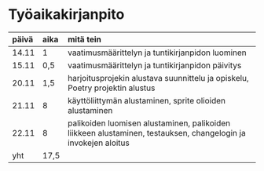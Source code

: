 # Työaikakirjanpito

| päivä | aika | mitä tein |
| :---- | :--- | :-------- |
| 14.11 | 1 | vaatimusmäärittelyn ja tuntikirjanpidon luominen |
| 15.11 | 0,5 | vaatimusmäärittelyn ja tuntikirjanpidon päivitys |
| 20.11 | 1,5 | harjoitusprojekin alustava suunnittelu ja opiskelu, Poetry projektin alustus | 
| 21.11 | 8 | käyttöliittymän alustaminen, sprite olioiden alustaminen |
| 22.11 | 8 | palikoiden luomisen alustaminen, palikoiden liikkeen alustaminen, testauksen, changelogin ja  invokejen aloitus|
| yht | 17,5 | |
